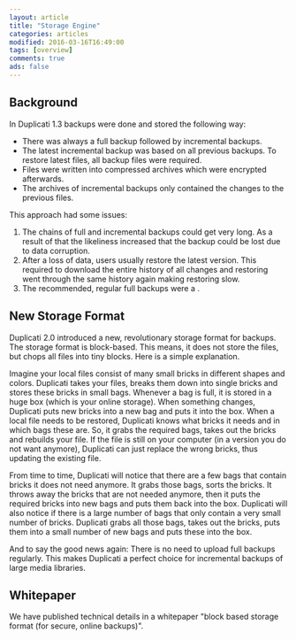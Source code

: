 ```yaml
---
layout: article
title: "Storage Engine"
categories: articles
modified: 2016-03-16T16:49:00
tags: [overview]
comments: true
ads: false
---
```


## Background

In Duplicati 1.3 backups were done and stored the following way:
* There was always a full backup followed by incremental backups. 
* The latest incremental backup was based on all previous backups. To restore latest files, all backup files were required. 
* Files were written into compressed archives which were encrypted afterwards.
* The archives of incremental backups only contained the changes to the previous files.

This approach had some issues:
1. The chains of full and incremental backups could get very long. As a result of that the likeliness increased that the backup could be lost due to data corruption.
1. After a loss of data, users usually restore the latest version. This required to download the entire history of all changes and restoring went through the same history again making restoring slow.
1. The recommended, regular full backups were a <insert bad word here>.

## New Storage Format

Duplicati 2.0 introduced a new, revolutionary storage format for backups. The storage format is block-based. This means, it does not store the files, but chops all files into tiny blocks. Here is a simple explanation.

Imagine your local files consist of many small bricks in different shapes and colors. Duplicati takes your files, breaks them down into single bricks and stores these bricks in small bags. Whenever a bag is full, it is stored in a huge box (which is your online storage). When something changes, Duplicati puts new bricks into a new bag and puts it into the box. When a local file needs to be restored, Duplicati knows what bricks it needs and in which bags these are. So, it grabs the required bags, takes out the bricks and rebuilds your file. If the file is still on your computer (in a version you do not want anymore), Duplicati can just replace the wrong bricks, thus updating the existing file.

From time to time, Duplicati will notice that there are a few bags that contain bricks it does not need anymore. It grabs those bags, sorts the bricks. It throws away the bricks that are not needed anymore, then it puts the required bricks into new bags and puts them back into the box. Duplicati will also notice if there is a large number of bags that only contain a very small number of bricks. Duplicati grabs all those bags, takes out the bricks, puts them into a small number of new bags and puts these into the box.

And to say the good news again: There is no need to upload full backups regularly. This makes Duplicati a perfect choice for incremental backups of large media libraries. 

## Whitepaper
We have published technical details in a whitepaper "block based storage format (for secure, online backups)".
